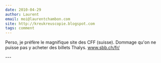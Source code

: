 ```yaml
---
date: 2010-04-29
author: Laurent
email: moi@laurentchambon.com
site: http://kreukreuscopie.blogspot.com
tags: comment
---
```


<p>Perso, je préfère le magnifique site des CFF (suisse). Dommage qu'on ne puisse pas y acheter des billets Thalys. <a href="http://www.sbb.ch/fr/" title="http://www.sbb.ch/fr/" rel="nofollow">www.sbb.ch/fr/</a></p>
---